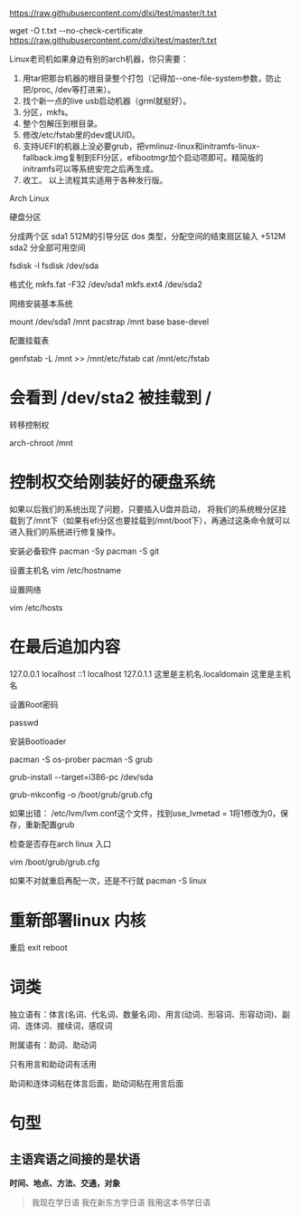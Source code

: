 

https://raw.githubusercontent.com/dlxj/test/master/t.txt

wget -O t.txt --no-check-certificate https://raw.githubusercontent.com/dlxj/test/master/t.txt

Linux老司机如果身边有别的arch机器，你只需要：
1. 用tar把那台机器的根目录整个打包（记得加--one-file-system参数，防止把/proc, /dev等打进来）。
2. 找个新一点的live usb启动机器（grml就挺好）。
3. 分区，mkfs。
4. 整个包解压到根目录。
5. 修改/etc/fstab里的dev或UUID。
6. 支持UEFI的机器上没必要grub，把vmlinuz-linux和initramfs-linux-fallback.img复制到EFI分区，efibootmgr加个启动项即可。精简版的initramfs可以等系统安完之后再生成。
7. 收工。
以上流程其实适用于各种发行版。




Arch Linux


硬盘分区

分成两个区
sda1 512M的引导分区 dos 类型，分配空间的结束扇区输入 +512M
sda2 分全部可用空间

fsdisk -l
fsdisk /dev/sda


格式化
mkfs.fat -F32 /dev/sda1
mkfs.ext4 /dev/sda2



网络安装基本系统

mount  /dev/sda1  /mnt
pacstrap /mnt base base-devel



配置挂载表

genfstab -L /mnt >> /mnt/etc/fstab
cat /mnt/etc/fstab
# 会看到 /dev/sta2 被挂载到 /




转移控制权

arch-chroot /mnt
# 控制权交给刚装好的硬盘系统


如果以后我们的系统出现了问题，只要插入U盘并启动， 将我们的系统根分区挂载到了/mnt下（如果有efi分区也要挂载到/mnt/boot下），再通过这条命令就可以进入我们的系统进行修复操作。


安装必备软件
pacman -Sy
pacman -S git



设置主机名
vim /etc/hostname


设置网络

vim /etc/hosts
# 在最后追加内容

127.0.0.1	localhost
::1		localhost
127.0.1.1	这里是主机名.localdomain	这里是主机名



设置Root密码

passwd



安装Bootloader

pacman -S os-prober
pacman -S grub

grub-install --target=i386-pc /dev/sda

grub-mkconfig -o /boot/grub/grub.cfg

如果出错：
/etc/lvm/lvm.conf这个文件，找到use_lvmetad = 1将1修改为0，保存，重新配置grub



检查是否存在arch linux 入口

vim /boot/grub/grub.cfg


如果不对就重启再配一次，还是不行就 
pacman -S linux 
# 重新部署linux 内核



重启
exit
reboot






# 词类

独立语有：体言(名词、代名词、数量名词)、用言(动词、形容词、形容动词)、副词、连体词、接续词，感叹词

附属语有：助词、助动词

只有用言和助动词有活用

助词和连体词粘在体言后面，助动词粘在用言后面


# 句型

## 主语宾语之间接的是状语

**时间、地点、方法、交通，对象**
> 我现在学日语
> 我在新东方学日语
> 我用这本书学日语

